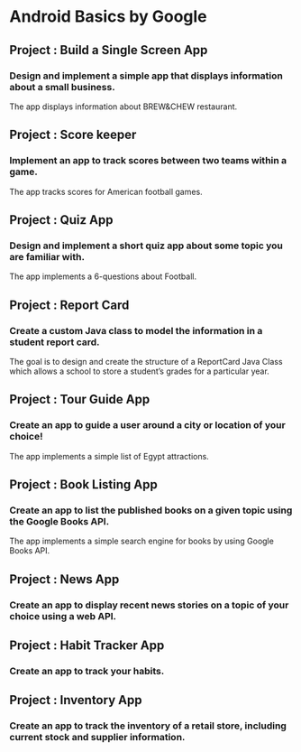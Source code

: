 # Android Basics by Google

## Project : Build a Single Screen App
### Design and implement a simple app that displays information about a small business.

The app displays information about BREW&CHEW restaurant.


## Project : Score keeper
### Implement an app to track scores between two teams within a game.

The app tracks scores for American football games.


## Project : Quiz App
### Design and implement a short quiz app about some topic you are familiar with.

The app implements a 6-questions about Football.


## Project : Report Card
### Create a custom Java class to model the information in a student report card.

The goal is to design and create the structure of a ReportCard Java Class which allows a school to store a student’s grades for a particular year.


## Project : Tour Guide App
### Create an app to guide a user around a city or location of your choice!

The app implements a simple list of Egypt attractions.


## Project : Book Listing App
### Create an app to list the published books on a given topic using the Google Books API.

The app implements a simple search engine for books by using Google Books API.


## Project : News App
### Create an app to display recent news stories on a topic of your choice using a web API.


## Project : Habit Tracker App
### Create an app to track your habits.


## Project : Inventory App
### Create an app to track the inventory of a retail store, including current stock and supplier information.
